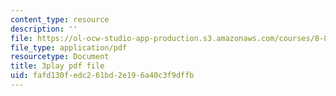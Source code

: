 ```yaml
---
content_type: resource
description: ''
file: https://ol-ocw-studio-app-production.s3.amazonaws.com/courses/8-821-string-theory-and-holographic-duality-fall-2014/fafd130fedc261bd2e196a40c3f9dffb_LTEtH1gzwoE.pdf
file_type: application/pdf
resourcetype: Document
title: 3play pdf file
uid: fafd130f-edc2-61bd-2e19-6a40c3f9dffb
---
```


